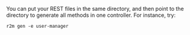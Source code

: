 You can put your REST files in the same directory, and then point to the directory to generate all methods in one controller.
For instance, try:

```
r2m gen -e user-manager
```
